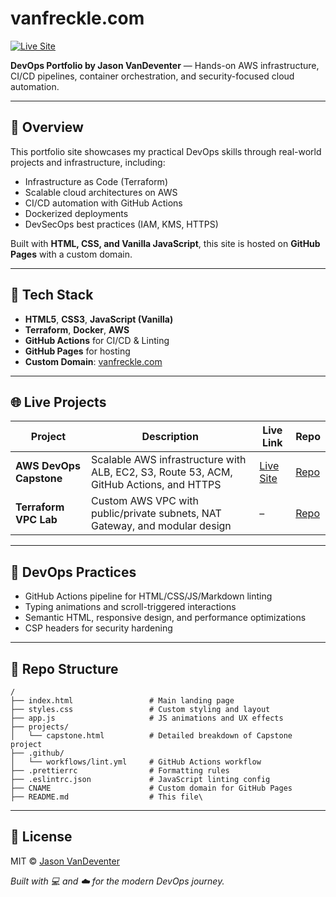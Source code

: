 # vanfreckle.com

[![Live Site](https://img.shields.io/website?url=https%3A%2F%2Fvanfreckle.com)](https://vanfreckle.com)

**DevOps Portfolio by Jason VanDeventer** — Hands-on AWS infrastructure, CI/CD pipelines, container orchestration, and security-focused cloud automation.

---

## 🚀 Overview

This portfolio site showcases my practical DevOps skills through real-world projects and infrastructure, including:

- Infrastructure as Code (Terraform)
- Scalable cloud architectures on AWS
- CI/CD automation with GitHub Actions
- Dockerized deployments
- DevSecOps best practices (IAM, KMS, HTTPS)

Built with **HTML, CSS, and Vanilla JavaScript**, this site is hosted on **GitHub Pages** with a custom domain.

---

## 🧰 Tech Stack

- **HTML5**, **CSS3**, **JavaScript (Vanilla)**
- **Terraform**, **Docker**, **AWS**
- **GitHub Actions** for CI/CD & Linting
- **GitHub Pages** for hosting
- **Custom Domain**: [vanfreckle.com](https://vanfreckle.com)

---

## 🌐 Live Projects

| Project                | Description                                                        | Live Link                                      | Repo                                                                 |
|------------------------|--------------------------------------------------------------------|------------------------------------------------|----------------------------------------------------------------------|
| **AWS DevOps Capstone**| Scalable AWS infrastructure with ALB, EC2, S3, Route 53, ACM, GitHub Actions, and HTTPS | [Live Site](https://capstone.vanfreckle.com)  | [Repo](https://github.com/jasonvandeventer/terraform_capstone)      |
| **Terraform VPC Lab**  | Custom AWS VPC with public/private subnets, NAT Gateway, and modular design | –                                              | [Repo](https://github.com/jasonvandeventer/terraform-vpc-lab)       |

---

## 🔧 DevOps Practices

- GitHub Actions pipeline for HTML/CSS/JS/Markdown linting
- Typing animations and scroll-triggered interactions
- Semantic HTML, responsive design, and performance optimizations
- CSP headers for security hardening

---

## 📁 Repo Structure

```text
/
├── index.html                 # Main landing page
├── styles.css                 # Custom styling and layout
├── app.js                     # JS animations and UX effects
├── projects/
│   └── capstone.html          # Detailed breakdown of Capstone project
├── .github/
│   └── workflows/lint.yml     # GitHub Actions workflow
├── .prettierrc                # Formatting rules
├── .eslintrc.json             # JavaScript linting config
├── CNAME                      # Custom domain for GitHub Pages
├── README.md                  # This file\
```

---

## 📄 License

MIT © [Jason VanDeventer](https://github.com/jasonvandeventer)

*Built with 💻 and ☁️ for the modern DevOps journey.*
